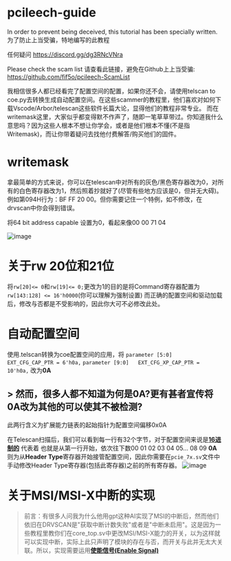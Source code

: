 # pcileech-guide
In order to prevent being deceived, this tutorial has been specially written.
为了防止上当受骗，特地编写的此教程

任何疑问 https://discord.gg/dg3RNcVNra

Please check the scam list 请查看此链接，避免在Github上上当受骗: https://github.com/fif5o/pcileech-ScamList


我相信很多人都已经看完了配置空间的配置，如果你还不会，请使用telscan to coe.py去转换生成自动配置空间。在这些scammer的教程里，他们喜欢对如何下载Vscode/Arbor/telescan这些软件长篇大论，显得他们的教程非常专业。
而在writemask这里，大家似乎都变得默不作声了，随即一笔草草带过。你知道我什么意思吗？因为这些人根本不想让你学会，或者是他们根本不懂(不是指Writemask)，而让你带着疑问去找他付费解答/购买他们的固件。

# writemask

拿最简单的方式来说，你可以在telescan中对所有的灰色/黑色寄存器改为0，对所有的白色寄存器改为1，然后照着抄就好了(尽管有些地方应该是0，但并无大碍)。例如第094H行为：BF FF 20 00。但你需要记住一个特例，如不修改，在drvscan中你会得到错误。

将64 bit address capable 设置为0，看起来像00 00 71 04

![image](https://github.com/user-attachments/assets/7adfd375-1411-42b9-bd44-24610f08f9ce)

# 关于rw 20位和21位

将`rw[20]<= 0`和`rw[19]<= 0;`更改为1的目的是将Command寄存器配置为 ``rw[143:128] <= 16'h0000``(你可以理解为强制设置)
而正确的配置空间和驱动加载后，修改与否都是不受影响的，因此你大可不必修改此处。

# 自动配置空间

使用.telscan转换为coe配置空间的应用，将  `parameter [5:0]   EXT_CFG_CAP_PTR = 6'h0a,`
`parameter [9:0]   EXT_CFG_XP_CAP_PTR = 10'h0a,` 改为**0A**

## > 然而，很多人都不知道为何是0A?**更有甚者**宣传将0A改为其他的可以使其不被检测?

此两行含义为扩展能力链表的起始指针为配置空间偏移0x0A

在Telescan扫描后，我们可以看到每一行有32个字节，对于配置空间来说是[**16进制的**](https://https://zh.wikipedia.org/zh-cn/%E5%8D%81%E5%85%AD%E8%BF%9B%E5%88%B6)
代表着
也就是从第一行开始，依次往下数00 01 02 03 04 05... 08 09 **0A** 则为从**Header Type**寄存器开始接管配置空间，因此你需要在`pcie_7x.sv`文件中手动修改Header Type寄存器(包括此寄存器)之前的所有寄存器。
![image](https://github.com/user-attachments/assets/0e3d79c0-915d-42e6-a7ea-783bde4e785e)




# 关于MSI/MSI-X中断的实现

> 前言：有很多人问我为什么他用gpt这种AI实现了MSI的中断后，然而他们依旧在DRVSCAN是"获取中断计数失败"或者是"中断未启用"。这是因为一些教程里教你们在core_top.sv中更改MSI/MSI-X能力的开关，以为这样就可以实现中断，实际上此只声明了模块的存在与否，而开关与此并无太大关联。所以，实现需要运用[**使能信号(Enable Signal)**]([https://](https://aijishu.com/a/1060000000310121))
